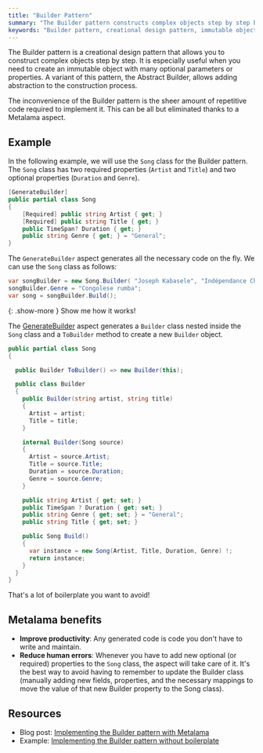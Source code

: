 ```yaml
---
title: "Builder Pattern"
summary: "The Builder pattern constructs complex objects step by step but requires much boilerplate code, which Metalama can help reduce."
keywords: "Builder pattern, creational design pattern, immutable object, abstraction"
---
```


The Builder pattern is a creational design pattern that allows you to construct complex objects step by step. It is
especially useful when you need to create an immutable object with many optional parameters or properties. A variant of
this pattern, the Abstract Builder, allows adding abstraction to the construction process.

The inconvenience of the Builder pattern is the sheer amount of repetitive code required to implement it. This can be
all but eliminated thanks to a Metalama aspect.

## Example

In the following example, we will use the `Song` class for the Builder pattern. The `Song` class has two required
properties (`Artist` and `Title`) and two optional properties (`Duration` and `Genre`).

```cs
[GenerateBuilder]
public partial class Song
{
    [Required] public string Artist { get; }
    [Required] public string Title { get; }
    public TimeSpan? Duration { get; }
    public string Genre { get; } = "General";
}
```

The `GenerateBuilder` aspect generates all the necessary code on the fly. We can use the `Song` class as follows:

```cs
var songBuilder = new Song.Builder( "Joseph Kabasele", "Indépendance Cha Cha" );
songBuilder.Genre = "Congolese rumba";
var song = songBuilder.Build();
```

{: .show-more }
Show me how it works!

The [GenerateBuilder](https://doc.metalama.net/examples/builder) aspect generates a `Builder` class nested
inside the `Song` class and a `ToBuilder` method to create a new `Builder` object.

```cs
public partial class Song
{

  public Builder ToBuilder() => new Builder(this);

  public class Builder
  {
    public Builder(string artist, string title)
    {
      Artist = artist;
      Title = title;
    }

    internal Builder(Song source)
    {
      Artist = source.Artist;
      Title = source.Title;
      Duration = source.Duration;
      Genre = source.Genre;
    }

    public string Artist { get; set; }
    public TimeSpan ? Duration { get; set; }
    public string Genre { get; set; } = "General";
    public string Title { get; set; }

    public Song Build()
    {
      var instance = new Song(Artist, Title, Duration, Genre) !;
      return instance;
    }
  }
}
```

That's a lot of boilerplate you want to avoid!

## Metalama benefits

* **Improve productivity**: Any generated code is code you don't have to write and maintain.
* **Reduce human errors**: Whenever you have to add new optional (or required) properties to the `Song` class, the
  aspect will take care of it. It's the best way to avoid having to remember to update the Builder class (manually
  adding new fields, properties, and the necessary mappings to move the value of that new Builder property to the Song
  class).

## Resources

* Blog post: [Implementing the Builder pattern with Metalama](https://metalama.net/blog/builder-pattern-with-metalama)
* Example: [Implementing the Builder pattern without boilerplate](https://doc.metalama.net/examples/builder)


